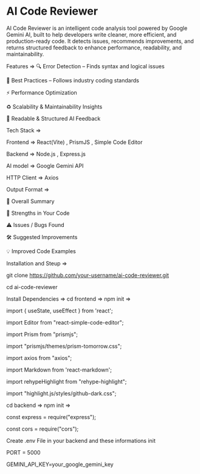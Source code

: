 # AI Code Reviewer

AI Code Reviewer is an intelligent code analysis tool powered by Google Gemini AI, 
built to help developers write cleaner, more efficient, and production-ready code. 
It detects issues, recommends improvements, and returns structured feedback to enhance performance, 
readability, and maintainability.

Features => 
🔍 Error Detection – Finds syntax and logical issues

🌱 Best Practices – Follows industry coding standards

⚡ Performance Optimization

♻️ Scalability & Maintainability Insights

🧾 Readable & Structured AI Feedback

Tech Stack =>

Frontend    => React(Vite) , PrismJS , Simple Code Editor

Backend     => Node.js , Express.js

AI model    => Google Gemini API

HTTP Client => Axios

Output Format =>

📌 Overall Summary

💪 Strengths in Your Code

⚠️ Issues / Bugs Found

🛠 Suggested Improvements

💡 Improved Code Examples

Installation and Steup =>

git clone https://github.com/your-username/ai-code-reviewer.git

cd ai-code-reviewer

Install Dependencies => 
cd frontend => npm init => 

import { useState, useEffect } from 'react';

import Editor from "react-simple-code-editor";

import Prism from "prismjs";

import "prismjs/themes/prism-tomorrow.css";

import axios from "axios";

import Markdown from 'react-markdown';

import rehypeHighlight from "rehype-highlight";

import "highlight.js/styles/github-dark.css";

cd backend => npm init => 

const express = require("express");

const cors = require("cors");

Create .env File in your backend and these informations init

PORT = 5000

GEMINI_API_KEY=your_google_gemini_key


